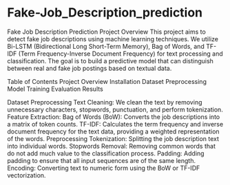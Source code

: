 # Fake-Job_Description_prediction
Fake Job Description Prediction
Project Overview
This project aims to detect fake job descriptions using machine learning techniques. We utilize Bi-LSTM (Bidirectional Long Short-Term Memory), Bag of Words, and TF-IDF (Term Frequency-Inverse Document Frequency) for text processing and classification. The goal is to build a predictive model that can distinguish between real and fake job postings based on textual data.

Table of Contents
Project Overview
Installation
Dataset
Preprocessing
Model
Training
Evaluation
Results


Dataset Preprocessing
Text Cleaning: We clean the text by removing unnecessary characters, stopwords, punctuation, and perform tokenization.
Feature Extraction:
Bag of Words (BoW): Converts the job descriptions into a matrix of token counts.
TF-IDF: Calculates the term frequency and inverse document frequency for the text data, providing a weighted representation of the words.
Preprocessing
Tokenization: Splitting the job description text into individual words.
Stopwords Removal: Removing common words that do not add much value to the classification process.
Padding: Adding padding to ensure that all input sequences are of the same length.
Encoding: Converting text to numeric form using the BoW or TF-IDF vectorization.
